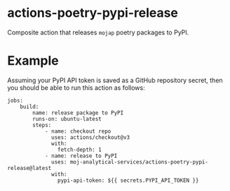 # actions-poetry-pypi-release
Composite action that releases `mojap` poetry packages to PyPI.

# Example
Assuming your PyPI API token is saved as a GitHub repository secret, then you should be able to run this action as follows:
```
jobs:
    build:
        name: release package to PyPI
        runs-on: ubuntu-latest
        steps:
            - name: checkout repo
              uses: actions/checkout@v3
              with:
                fetch-depth: 1
            - name: release to PyPI
              uses: moj-analytical-services/actions-poetry-pypi-release@latest
              with:
                pypi-api-token: ${{ secrets.PYPI_API_TOKEN }}
```
